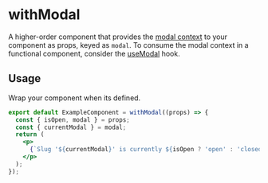 # withModal

A higher-order component that provides the [modal context](../ModalProvider/README.md#provided-context) to your component as props, keyed as `modal`. To consume the modal context in a functional component, consider the [useModal](../useModal/README.md) hook.

## Usage

Wrap your component when its defined.

```jsx
export default ExampleComponent = withModal((props) => {
  const { isOpen, modal } = props;
  const { currentModal } = modal;
  return (
    <p>
      {`Slug '${currentModal}' is currently ${isOpen ? 'open' : 'closed'}`}
    </p>
  );
});
```

